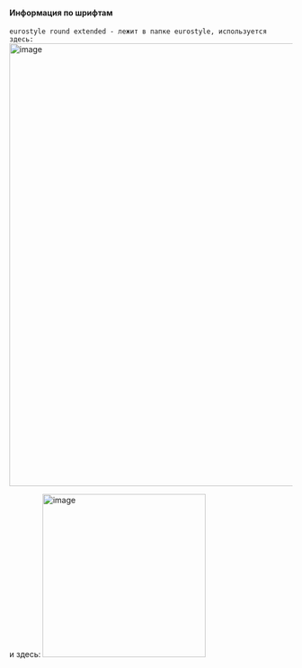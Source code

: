 #### Информация по шрифтам
`eurostyle round extended - лежит в папке eurostyle, используется здесь:`
<img width="787" alt="image" src="https://github.com/user-attachments/assets/05eaf037-6a1c-4163-9ac9-bd4af2a54e07" />

и здесь: 
<img width="290" alt="image" src="https://github.com/user-attachments/assets/0f092a4f-1d74-47bd-bcb1-ea82130d0573" />
